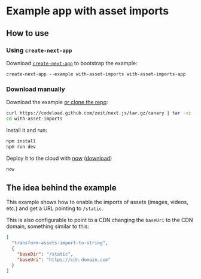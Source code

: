 # Example app with asset imports

## How to use

### Using `create-next-app`

Download [`create-next-app`](https://github.com/segmentio/create-next-app) to bootstrap the example:

```
create-next-app --example with-asset-imports with-asset-imports-app
```

### Download manually

Download the example [or clone the repo](https://github.com/zeit/next.js):

```bash
curl https://codeload.github.com/zeit/next.js/tar.gz/canary | tar -xz --strip=2 next.js-canary/examples/with-asset-imports
cd with-asset-imports
```

Install it and run:

```bash
npm install
npm run dev
```

Deploy it to the cloud with [now](https://zeit.co/now) ([download](https://zeit.co/download))

```bash
now
```

## The idea behind the example

This example shows how to enable the imports of assets (images, videos, etc.) and get a URL pointing to `/static`.

This is also configurable to point to a CDN changing the `baseUri` to the CDN domain, something similar to this:

```json
[
  "transform-assets-import-to-string",
  {
    "baseDir": "/static",
    "baseUri": "https://cdn.domain.com"
  }
]
```
